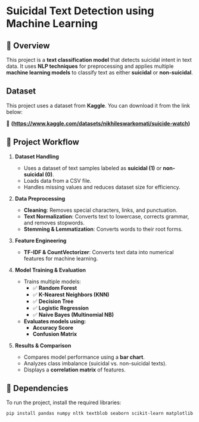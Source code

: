 # Suicidal Text Detection using Machine Learning

## 📝 Overview
This project is a **text classification model** that detects suicidal intent in text data. It uses **NLP techniques** for preprocessing and applies multiple **machine learning models** to classify text as either **suicidal** or **non-suicidal**.


## Dataset  
This project uses a dataset from **Kaggle**. You can download it from the link below:  

🔗 **(https://www.kaggle.com/datasets/nikhileswarkomati/suicide-watch)**


## 📂 Project Workflow
1. **Dataset Handling**  
   - Uses a dataset of text samples labeled as **suicidal (1)** or **non-suicidal (0)**.  
   - Loads data from a CSV file.  
   - Handles missing values and reduces dataset size for efficiency.  

2. **Data Preprocessing**  
   - **Cleaning**: Removes special characters, links, and punctuation.  
   - **Text Normalization**: Converts text to lowercase, corrects grammar, and removes stopwords.  
   - **Stemming & Lemmatization**: Converts words to their root forms.  

3. **Feature Engineering**  
   - **TF-IDF & CountVectorizer**: Converts text data into numerical features for machine learning.  

4. **Model Training & Evaluation**  
   - Trains multiple models:  
     - ✅ **Random Forest**  
     - ✅ **K-Nearest Neighbors (KNN)**  
     - ✅ **Decision Tree**  
     - ✅ **Logistic Regression**  
     - ✅ **Naive Bayes (Multinomial NB)**  
   - **Evaluates models using:**  
     - **Accuracy Score**  
     - **Confusion Matrix**  

5. **Results & Comparison**  
   - Compares model performance using a **bar chart**.  
   - Analyzes class imbalance (suicidal vs. non-suicidal texts).  
   - Displays a **correlation matrix** of features.  

## 🔧 Dependencies
To run the project, install the required libraries:  

```sh
pip install pandas numpy nltk textblob seaborn scikit-learn matplotlib
